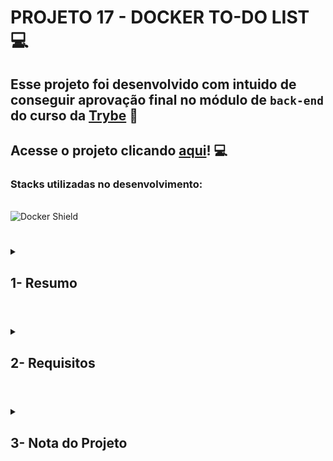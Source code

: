 # PROJETO 17 - DOCKER TO-DO LIST :computer:

## Esse projeto foi desenvolvido com intuido de conseguir aprovação final no módulo de `back-end` do curso da [Trybe](https://www.betrybe.com/) :green_heart:

## Acesse o projeto clicando [aqui](https://jonnoliveira.github.io/trybe-project-17-docker-todo-list/)! :computer:
 
### Stacks utilizadas no desenvolvimento:
<div style="display: inline_block"><br>
  <img src="https://img.shields.io/badge/Docker-2CA5E0?style=for-the-badge&logo=docker&logoColor=white" alt="Docker Shield" />
</div>
 
 #
<details>
 
<summary>
  
## 1- Resumo
  
</summary>

No projeto To Do List foi necessário, com ajuda do Docker, unir as aplicações do Front e Back-End e os testes de integração  que validam se as aplicações estão se comunicando. Deveríamos, em suma, usar comandos específicos do Docker para ajudar na compreensão do código, criar imagens e executar contêineres a partir dessas imagens.

Por fim, a partir da conteinerização das aplicações, criamos conexão entre elas e orquestramos todo o seu funcionamento por meio do Docker compose. Veja mais abaixo!
  
</details>

#

<details>
 
<summary>
 
## 2- Requisitos

</summary>

* I. Crie um container em modo interativo, sem rodá-lo, nomeando-o como 01container e utilizando a imagem alpine na versão 3.12

* II. Inicie o container 01container

* III. Liste os containers filtrando pelo nome 01container
  
* IV. Execute o comando cat /etc/os-release no container 01container sem se acoplar a ele

* V. Remova o container 01container

* VI. Faça o download da imagem nginx com a versão 1.21.3-alpine sem criar ou rodar um container

* VII. Rode um novo container com a imagem nginx com a versão 1.21.3-alpine em segundo plano nomeando-o como 02images e mapeando sua porta padrão de acesso para porta 3000 do sistema hospedeiro

* VIII. Pare o container 02images que está em andamento

* IX. Gere uma build a partir do Dockerfile do back-end do todo-app nomeando a imagem para todobackend

* X. Gere uma build a partir do Dockerfile do front-end do todo-app nomeando a imagem para todofrontend

* XI. Gere uma build a partir do Dockerfile dos testes do todo-app nomeando a imagem para todotests

* XII. Suba uma orquestração em segundo plano com o docker-compose de forma que backend, frontend e tests consigam se comunicar

</details>

# 

<details>
 
<summary>

## 3- Nota do Projeto
 
</summary>

## 100% :heavy_check_mark:

![Project-docker-todo-list](https://github.com/jonnoliveira/trybe-project-17-docker-todo-list/blob/main/images/docker-todo-list-grade.png)

</details> 
 
# 
